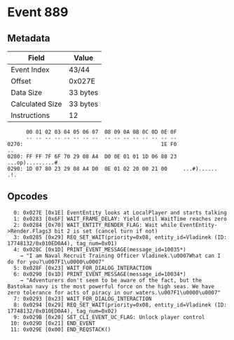 # Event 889

## Metadata

| Field           | Value    |
|-----------------|----------|
| Event Index     | 43/44    |
| Offset          | 0x027E   |
| Data Size       | 33 bytes |
| Calculated Size | 33 bytes |
| Instructions    | 12       |

```
      00 01 02 03 04 05 06 07  08 09 0A 0B 0C 0D 0E 0F
      -- -- -- -- -- -- -- --  -- -- -- -- -- -- -- --
0270:                                            1E F0                ..
0280: FF FF 7F 6F 70 29 08 A4  D0 0E 01 01 1D 06 80 23  ...op).........#
0290: 1D 07 80 23 29 08 A4 D0  0E 01 02 20 00 21 00     ...#)...... .!. 
```

## Opcodes

```
  0: 0x027E [0x1E] EventEntity looks at LocalPlayer and starts talking
  1: 0x0283 [0x6F] WAIT_FRAME_DELAY: Yield until WaitTime reaches zero
  2: 0x0284 [0x70] WAIT_ENTITY_RENDER_FLAG: Wait while EventEntity->Render.Flags3 bit 2 is set (cancel turn if not)
  3: 0x0285 [0x29] REQ_SET_WAIT(priority=0x08, entity_id=Vladinek (ID: 17748132/0x010ED0A4), tag_num=0x01)
  4: 0x028C [0x1D] PRINT_EVENT_MESSAGE(message_id=10035*)
    → "I am Naval Recruit Training Officer Vladinek.\u0007What can I do for you?\u007F1\u0000\u0007"
  5: 0x028F [0x23] WAIT_FOR_DIALOG_INTERACTION
  6: 0x0290 [0x1D] PRINT_EVENT_MESSAGE(message_id=10034*)
    → "Adventurers don't seem to be aware of the fact, but the Bastokan navy is the most powerful force on the high seas. We have zero tolerance for acts of piracy in our waters.\u007F1\u0000\u0007"
  7: 0x0293 [0x23] WAIT_FOR_DIALOG_INTERACTION
  8: 0x0294 [0x29] REQ_SET_WAIT(priority=0x08, entity_id=Vladinek (ID: 17748132/0x010ED0A4), tag_num=0x02)
  9: 0x029B [0x20] SET_CLI_EVENT_UC_FLAG: Unlock player control
 10: 0x029D [0x21] END_EVENT
 11: 0x029E [0x00] END_REQSTACK()
```
